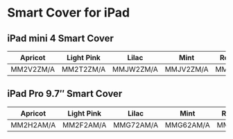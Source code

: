 # Smart Cover for iPad

## iPad mini 4 Smart Cover

| Apricot | Light Pink | Lilac | Mint | Royal Blue | Yellow |
|-----|-----|-----|-----|-----|-----|
| MM2V2ZM/A | MM2T2ZM/A | MMJW2ZM/A | MMJV2ZM/A | MM2U2ZM/A | MM2X2ZM/A |

## iPad Pro 9.7″ Smart Cover

| Apricot | Light Pink | Lilac | Mint | Royal Blue | Yellow |
|-----|-----|-----|-----|-----|-----|
| MM2H2AM/A | MM2F2AM/A | MMG72AM/A | MMG62AM/A | MM2G2AM/A | MM2K2AM/A |


